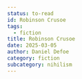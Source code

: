```yaml
---
status: to-read
id: Robinson Crusoe
tags:
  - fiction
title: Robinson Crusoe
date: 2025-03-05
author: Daniel Defoe
category: fiction
subcategory: nihilism
---
```

